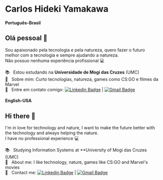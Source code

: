 # Carlos Hideki Yamakawa

#### Português-Brasil
## Olá pessoal 👋
Sou apaixonado pela tecnologia e pela natureza, quero fazer o futuro melhor com a tecnologia e sempre ajudando a natureza.<br/>
Não possuo nenhuma experiência profissional :computer:

 📚  &nbsp; Estou estudando na **Universidade de Mogi das Cruzes** (UMC)
 <br/> 💬  &nbsp; Sobre mim: Curto tecnologias, natureza, games como CS:GO e filmes da Marvel
 <br/> :email: &nbsp; Entre em contato comigo: [![Linkedin Badge](https://img.shields.io/badge/-HidekiYamakawa-blue?style=flat-square&logo=Linkedin&logoColor=white&link=www.linkedin.com/in/hideki-yamakawa)](https://www.linkedin.com/in/hideki-yamakawa) 
| 
[![Gmail Badge](https://img.shields.io/badge/-yamakawa.hideki@gmail.com-c14438?style=flat-square&logo=Gmail&logoColor=white&link=mailto:yamakawa.hideki@gmail.com)](mailto:yamakawa.hideki@gmail.com)


#### English-USA
## Hi there 👋
I'm in love for technology and nature, I want to make the future better with the technology and always helping the nature.<br/>
I have no professional experience :computer:

 📚  &nbsp; Studying Information Systems at **University of Mogi das Cruzes (UMC)
 <br/> 💬  &nbsp; About me: I like technology, nature, games like CS:GO and Marvel's movies
 <br/> :email: &nbsp; Contact me: [![Linkedin Badge](https://img.shields.io/badge/-HidekiYamakawa-blue?style=flat-square&logo=Linkedin&logoColor=white&link=www.linkedin.com/in/hideki-yamakawa)](https://www.linkedin.com/in/hideki-yamakawa) 
| 
[![Gmail Badge](https://img.shields.io/badge/-yamakawa.hideki@gmail.com-c14438?style=flat-square&logo=Gmail&logoColor=white&link=mailto:yamakawa.hideki@gmail.com)](mailto:yamakawa.hideki@gmail.com)
